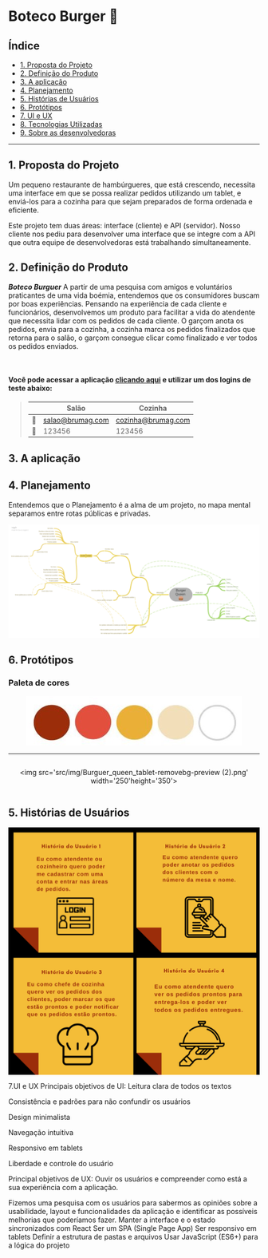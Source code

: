 # Boteco Burger :hamburger:

## Índice

- [1. Proposta do Projeto](#proposta-do-produto)
- [2. Definição do Produto](#definição-do-produto)
- [3. A aplicação](#aplicacao)
- [4. Planejamento](#planejamento)
- [5. Histórias de Usuários](#histórias-de-usuários)
- [6. Protótipos](#art-protótipos)
- [7. UI e UX](#UI-UX)
- [8. Tecnologias Utilizadas](#robot-tecnologias-utilizadas)
- [9. Sobre as desenvolvedoras](#desenvolvedoras)

---

## 1. Proposta do Projeto
Um pequeno restaurante de hambúrgueres, que está crescendo, necessita uma interface em que se possa realizar pedidos utilizando um tablet, e enviá-los para a cozinha para que sejam preparados de forma ordenada e eficiente.

Este projeto tem duas áreas: interface (cliente) e API (servidor). Nosso cliente nos pediu para desenvolver uma interface que se integre com a API que outra equipe de desenvolvedoras está trabalhando simultaneamente.

## 2. Definição do Produto
**_Boteco Burguer_** A partir de uma pesquisa com amigos e voluntários praticantes de uma vida boémia, entendemos que os consumidores buscam por boas experiências. Pensando na experiência de cada cliente e funcionários, desenvolvemos um produto para facilitar a vida do atendente que necessita lidar com os pedidos de cada cliente. O garçom anota os pedidos, envia para a cozinha, a cozinha marca os pedidos finalizados que retorna para o salão, o garçom consegue clicar como finalizado e ver todos os pedidos enviados.


<br/>
<h4> Você pode acessar a aplicação <a href="">clicando aqui</a> e utilizar um dos logins de teste abaixo:</h4>


  
  
  
> |      |          Salão          |      Cozinha            |
> |------|-------------------------|-------------------------|
> |  📨  |     salao@brumag.com    |    cozinha@brumag.com	 |
> |  🔐  |         123456          |         123456          |

  
## 3. A aplicação



## 4. Planejamento
Entendemos que o Planejamento é a alma de um projeto, no mapa mental separamos entre rotas públicas e privadas.

<div align="center">
<img src='src/img/Mapa mental.png' widht='20%'> 
</div>

## 6. Protótipos 

### Paleta de cores

<div align="center" >
<img src='src/img/Paleta.JPG' widht='30%'> 
</div>

---

<div align="center" style="display: flex">

  
  <img src='src/img/Burguer_queen_tablet-removebg-preview (2).png' width='250'height='350'> 
 
<!--   
   
  <img src='src/img/Burguer queen tablet.png' widht='20%'>  -->

</div>



## 5. Histórias de Usuários

<div style="display: flex">
  
<img src='src/img/historia.png' widht='10%'>
 
</div>
  
<!-- 
- [5. Histórias de Usuários](#histórias-de-usuários)

- [7. UI e UX](#UI-UX)
- [8. Tecnologias Utilizadas](#robot-tecnologias-utilizadas)
- [9. Sobre as desenvolvedoras](#desenvolvedoras) -->


7.UI e UX
Principais objetivos de UI:
Leitura clara de todos os textos

Consistência e padrões para não confundir os usuários

Design minimalista

Navegação intuitiva

Responsivo em tablets

Liberdade e controle do usuário

Principal objetivos de UX:
Ouvir os usuários e compreender como está a sua experiência com a aplicação.

Fizemos uma pesquisa com os usuários para sabermos as opiniões sobre a usabilidade, layout e funcionalidades da aplicação e identificar as possíveis melhorias que poderíamos fazer.
Manter a interface e o estado sincronizados com React
Ser um SPA (Single Page App)
Ser responsivo em tablets
Definir a estrutura de pastas e arquivos
Usar JavaScript (ES6+) para a lógica do projeto
